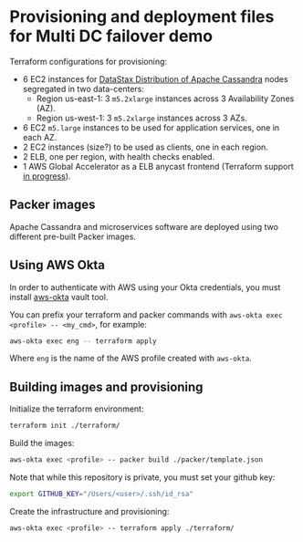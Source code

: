 # Provisioning and deployment files for Multi DC failover demo

Terraform configurations for provisioning:

- 6 EC2 instances for [DataStax Distribution of Apache Cassandra][ddac] nodes segregated in two data-centers:
    - Region us-east-1: 3 `m5.2xlarge` instances across 3 Availability Zones (AZ). 
    - Region us-west-1: 3 `m5.2xlarge` instances across 3 AZs.
- 6 EC2 `m5.large` instances to be used for application services, one in each AZ.
- 2 EC2 instances (size?) to be used as clients, one in each region. 
- 2 ELB, one per region, with health checks enabled.
- 1 AWS Global Accelerator as a ELB anycast frontend (Terraform support [in progress][terraform_aws_ga]).

## Packer images

Apache Cassandra and microservices software are deployed using two different pre-built Packer images.

## Using AWS Okta

In order to authenticate with AWS using your Okta credentials, you must install [aws-okta][aws-okta] vault tool.

You can prefix your terraform and packer commands with `aws-okta exec <profile> -- <my_cmd>`, for example:

```bash
aws-okta exec eng -- terraform apply
```

Where `eng` is the name of the AWS profile created with `aws-okta`.

## Building images and provisioning

Initialize the terraform environment:

```bash
terraform init ./terraform/
```

Build the images:

```bash
aws-okta exec <profile> -- packer build ./packer/template.json
```

Note that while this repository is private, you must set your github key:

```bash
export GITHUB_KEY="/Users/<user>/.ssh/id_rsa"
```

Create the infrastructure and provisioning:

```bash
aws-okta exec <profile> -- terraform apply ./terraform/
```

[ddac]: https://www.datastax.com/products/datastax-distribution-of-apache-cassandra
[terraform_aws_ga]: https://github.com/terraform-providers/terraform-provider-aws/pull/8328
[aws-okta]: https://github.com/segmentio/aws-okta